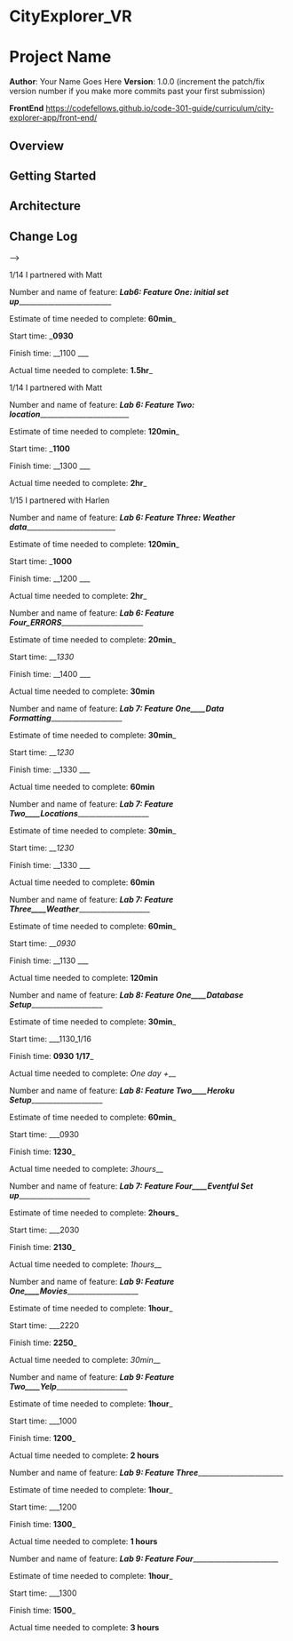 # CityExplorer_VR


# Project Name

**Author**: Your Name Goes Here
**Version**: 1.0.0 (increment the patch/fix version number if you make more commits past your first submission)

**FrontEnd** https://codefellows.github.io/code-301-guide/curriculum/city-explorer-app/front-end/

## Overview
<!-- Provide a high level overview of what this application is and why you are building it, beyond the fact that it's an assignment for this class. (i.e. What's your problem domain?) -->

## Getting Started
<!-- What are the steps that a user must take in order to build this app on their own machine and get it running? -->

## Architecture
<!-- Provide a detailed description of the application design. What technologies (languages, libraries, etc) you're using, and any other relevant design information. -->

## Change Log
<!-- Use this area to document the iterative changes made to your application as each feature is successfully implemented. Use time stamps. Here's an examples:

01-01-2001 4:59pm - Application now has a fully-functional express server, with a GET route for the location resource.

## Credits and Collaborations
<!-- Give credit (and a link) to other people or resources that helped you build this application. -->
-->


1/14 I partnered with Matt

Number and name of feature: ___Lab6: Feature One: initial set up_____________________________

Estimate of time needed to complete: __60min___

Start time: ___0930__

Finish time: __1100 ___

Actual time needed to complete: __1.5hr___


1/14 I partnered with Matt

Number and name of feature: ___Lab 6: Feature Two: location____________________________

Estimate of time needed to complete: __120min___

Start time: ___1100__

Finish time: __1300 ___

Actual time needed to complete: __2hr___

1/15 I partnered with Harlen

Number and name of feature: ___Lab 6: Feature Three: Weather data____________________________

Estimate of time needed to complete: __120min___

Start time: ___1000__

Finish time: __1200 ___

Actual time needed to complete: __2hr___



Number and name of feature: ___Lab 6: Feature Four_ERRORS__________________________

Estimate of time needed to complete: __20min___

Start time: ___1330_

Finish time: __1400 ___

Actual time needed to complete: __30min__


Number and name of feature: ___Lab 7: Feature One____Data Formatting_______________________

Estimate of time needed to complete: __30min___

Start time: ___1230_

Finish time: __1330 ___

Actual time needed to complete: __60min__

Number and name of feature: ___Lab 7: Feature Two____Locations_______________________

Estimate of time needed to complete: __30min___

Start time: ___1230_

Finish time: __1330 ___

Actual time needed to complete: __60min__

Number and name of feature: ___Lab 7: Feature Three____Weather_______________________

Estimate of time needed to complete: __60min___

Start time: ___0930_

Finish time: __1130 ___

Actual time needed to complete: __120min__

Number and name of feature: ___Lab 8: Feature One____Database Setup_______________________

Estimate of time needed to complete: __30min___

Start time: ___1130_1/16

Finish time: __0930 1/17___

Actual time needed to complete: _One day +___

Number and name of feature: ___Lab 8: Feature Two____Heroku Setup_______________________

Estimate of time needed to complete: __60min___

Start time: ___0930

Finish time: __1230___

Actual time needed to complete: _3hours___

Number and name of feature: ___Lab 7: Feature Four____Eventful Set up_______________________

Estimate of time needed to complete: __2hours___

Start time: ___2030

Finish time: __2130___

Actual time needed to complete: _1hours___

Number and name of feature: ___Lab 9: Feature One____Movies_______________________

Estimate of time needed to complete: __1hour___

Start time: ___2220

Finish time: __2250___

Actual time needed to complete: _30min___

Number and name of feature: ___Lab 9: Feature Two____Yelp_______________________

Estimate of time needed to complete: __1hour___

Start time: ___1000

Finish time: __1200___

Actual time needed to complete: __2 hours__

Number and name of feature: ___Lab 9: Feature Three___________________________

Estimate of time needed to complete: __1hour___

Start time: ___1200

Finish time: __1300___

Actual time needed to complete: __1 hours__

Number and name of feature: ___Lab 9: Feature Four___________________________

Estimate of time needed to complete: __1hour___

Start time: ___1300

Finish time: __1500___

Actual time needed to complete: __3 hours__